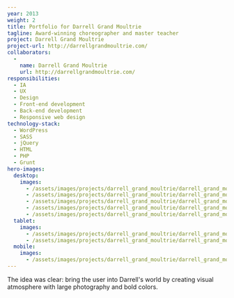 ```yaml
---
year: 2013
weight: 2
title: Portfolio for Darrell Grand Moultrie
tagline: Award-winning choreographer and master teacher
project: Darrell Grand Moultrie
project-url: http://darrellgrandmoultrie.com/
collaborators:
  -
    name: Darrell Grand Moultrie
    url: http://darrellgrandmoultrie.com/
responsibilities:
  - IA
  - UX
  - Design
  - Front-end development
  - Back-end development
  - Responsive web design
technology-stack:
  - WordPress
  - SASS
  - jQuery
  - HTML
  - PHP
  - Grunt
hero-images:
  desktop:
    images:
      - /assets/images/projects/darrell_grand_moultrie/darrell_grand_moultrie-homepage1--desktop.png
      - /assets/images/projects/darrell_grand_moultrie/darrell_grand_moultrie-homepage2--desktop.png
      - /assets/images/projects/darrell_grand_moultrie/darrell_grand_moultrie-work1--desktop.png
      - /assets/images/projects/darrell_grand_moultrie/darrell_grand_moultrie-work2--desktop.png
      - /assets/images/projects/darrell_grand_moultrie/darrell_grand_moultrie-works--desktop.png
  tablet:
    images:
      - /assets/images/projects/darrell_grand_moultrie/darrell_grand_moultrie-bio--tablet.png
      - /assets/images/projects/darrell_grand_moultrie/darrell_grand_moultrie-work1--tablet.png
  mobile:
    images:
      - /assets/images/projects/darrell_grand_moultrie/darrell_grand_moultrie-homepage--mobile.png
---
```


The idea was clear: bring the user into Darrell's world by creating visual atmosphere with large photography and bold colors.
